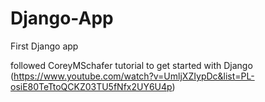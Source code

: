 # Django-App

First Django app

followed CoreyMSchafer tutorial to get started with Django 
(https://www.youtube.com/watch?v=UmljXZIypDc&list=PL-osiE80TeTtoQCKZ03TU5fNfx2UY6U4p)

